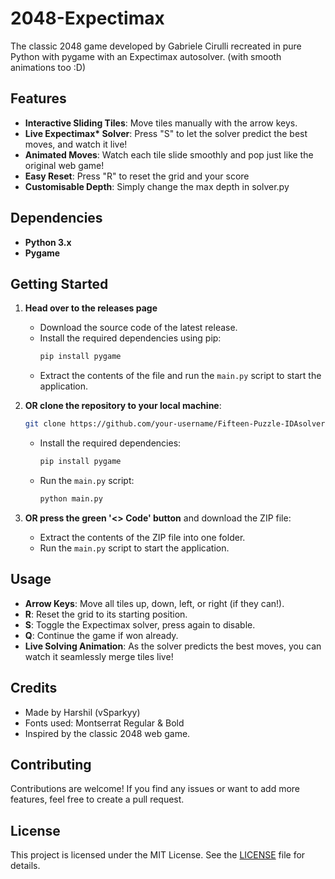 # 2048-Expectimax
The classic 2048 game developed by Gabriele Cirulli recreated in pure Python with pygame with an Expectimax autosolver. (with smooth animations too :D)

## Features

- **Interactive Sliding Tiles**: Move tiles manually with the arrow keys.
- **Live Expectimax\* Solver**: Press "S" to let the solver predict the best moves, and watch it live!
- **Animated Moves**: Watch each tile slide smoothly and pop just like the original web game!
- **Easy Reset**: Press "R" to reset the grid and your score
- **Customisable Depth**: Simply change the max depth in solver.py

## Dependencies

- **Python 3.x**
- **Pygame**

## Getting Started

1. **Head over to the releases page**  
   - Download the source code of the latest release.  
   - Install the required dependencies using pip:
     ```bash
     pip install pygame
     ```
   - Extract the contents of the file and run the `main.py` script to start the application.

2. **OR clone the repository to your local machine**:
   ```bash
   git clone https://github.com/your-username/Fifteen-Puzzle-IDAsolver.git
   ```
   - Install the required dependencies:
     ```bash
     pip install pygame
     ```
   - Run the `main.py` script:
     ```bash
     python main.py
     ```

3. **OR press the green '<> Code' button** and download the ZIP file:
   - Extract the contents of the ZIP file into one folder.
   - Run the `main.py` script to start the application.

## Usage

- **Arrow Keys**: Move all tiles up, down, left, or right (if they can!).
- **R**: Reset the grid to its starting position.
- **S**: Toggle the Expectimax solver, press again to disable.
- **Q**: Continue the game if won already. 
- **Live Solving Animation**: As the solver predicts the best moves, you can watch it seamlessly merge tiles live!

## Credits

- Made by Harshil (vSparkyy)
- Fonts used: Montserrat Regular & Bold
- Inspired by the classic 2048 web game.

## Contributing

Contributions are welcome! If you find any issues or want to add more features, feel free to create a pull request.

## License

This project is licensed under the MIT License. See the [LICENSE](LICENSE) file for details.
